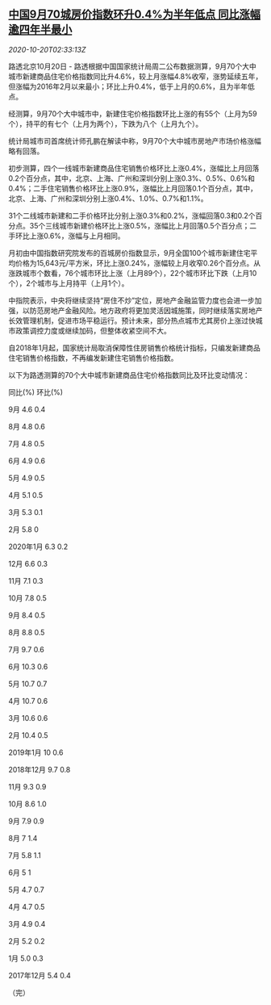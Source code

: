 <!--1603164197000-->
[中国9月70城房价指数环升0.4%为半年低点 同比涨幅逾四年半最小](https://cn.reuters.com/article/china-property-1020-tues-idCNKBS2750BB)
------

<div><i>2020-10-20T02:33:13Z</i></div><p>路透北京10月20日 - 路透根据中国国家统计局周二公布数据测算，9月70个大中城市新建商品住宅价格指数同比升4.6%，较上月涨幅4.8%收窄，涨势延续五年，但涨幅为2016年2月以来最小；环比上升0.4%，低于上月的0.6%，且为半年低点。</p><p>经测算，9月70个大中城市中，新建住宅价格指数环比上涨的有55个（上月为59个），持平的有七个（上月为两个），下跌为八个（上月九个）。</p><p>统计局城市司首席统计师孔鹏在解读中称，9月70个大中城市房地产市场价格涨幅略有回落。</p><p>初步测算，四个一线城市新建商品住宅销售价格环比上涨0.4%，涨幅比上月回落0.2个百分点，其中，北京、上海、广州和深圳分别上涨0.3%、0.5%、0.6%和0.4%；二手住宅销售价格环比上涨0.9%，涨幅比上月回落0.1个百分点，其中，北京、上海、广州和深圳分别上涨0.4%、1.0%、0.7%和1.1%。</p><p>31个二线城市新建和二手价格环比分别上涨0.3%和0.2%，涨幅回落0.3和0.2个百分点。35个三线城市新建价格环比上涨0.5%，涨幅比上月回落0.5个百分点；二手环比上涨0.6%，涨幅与上月相同。</p><p>月初由中国指数研究院发布的百城房价指数显示，9月全国100个城市新建住宅平均价格为15,643元/平方米，环比上涨0.24%，涨幅较上月收窄0.26个百分点。从涨跌城市个数看，76个城市环比上涨（上月89个），22个城市环比下跌（上月10个），2个城市与上月持平（上月1个）。</p><p>中指院表示，中央将继续坚持“房住不炒”定位，房地产金融监管力度也会进一步加强，以防范房地产金融风险。地方政府将更加灵活因城施策，同时继续落实房地产长效管理机制，促进市场平稳运行。预计未来，部分热点城市尤其房价上涨过快城市政策调控力度或继续加码，但整体收紧空间不大。</p><p>自2018年1月起，国家统计局取消保障性住房销售价格统计指标，只编发新建商品住宅销售价格指数，不再编发新建住宅销售价格指数。</p><p>以下为路透测算的70个大中城市新建商品住宅价格指数同比及环比变动情况：</p><p>同比(%) 环比(%)</p><p>9月 4.6 0.4</p><p>8月 4.8 0.6</p><p>7月 4.8 0.5</p><p>6月 4.9 0.6</p><p>5月 4.9 0.5</p><p>4月 5.1 0.5</p><p>3月 5.3 0.1</p><p>2月 5.8 0</p><p>2020年1月 6.3 0.2</p><p>12月 6.6 0.3</p><p>11月 7.1 0.3</p><p>10月 7.8 0.5</p><p>9月 8.4 0.5</p><p>8月 8.8 0.5</p><p>7月 9.7 0.6</p><p>6月 10.3 0.6</p><p>5月 10.7 0.7</p><p>4月 10.7 0.6</p><p>3月 10.6 0.6</p><p>2月 10.4 0.5</p><p>2019年1月 10 0.6</p><p>2018年12月 9.7 0.8</p><p>11月 9.3 0.9</p><p>10月 8.6 1.0</p><p>9月 7.9 0.9</p><p>8月 7 1.4</p><p>7月 5.8 1.1</p><p>6月 5 1</p><p>5月 4.7 0.7</p><p>4月 4.7 0.5</p><p>3月 4.9 0.4</p><p>2月 5.2 0.2</p><p>1月 5.0 0.3</p><p>2017年12月 5.4 0.4</p><p>（完）</p>
